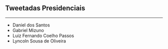 ## Tweetadas Presidenciais

---

* Daniel dos Santos
* Gabriel Mizuno
* Luiz Fernando Coelho Passos
* Lyncoln Sousa de Oliveira

